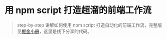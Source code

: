 # 用 npm script 打造超溜的前端工作流

> step-by-step 讲解如何使用 npm script 打造自动化的前端工作流，完整版见[掘金小册](https://juejin.im/book/5a1212bc51882531ea64df07)，这里是线下分享的代码。
